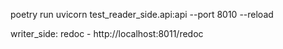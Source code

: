 poetry run uvicorn test_reader_side.api:api --port 8010 --reload


writer_side: 
redoc - http://localhost:8011/redoc